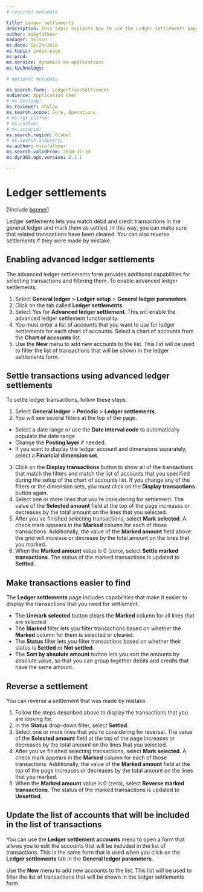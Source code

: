 ```yaml
---
# required metadata

title: Ledger settlements
description: This topic explains how to use the Ledger settlements page to settle ledger transactions and reverse settlements.
author: mikefalkner
manager: aolson
ms.date: 08/24/2018
ms.topic: index-page
ms.prod: 
ms.service: dynamics-ax-applications
ms.technology: 

# optional metadata

ms.search.form:  LedgerTransSettlement
audience: Application User
# ms.devlang: 
ms.reviewer: shylaw
ms.search.scope: Core, Operations
# ms.tgt_pltfrm: 
# ms.custom:
# ms.assetid:
ms.search.region: Global
# ms.search.industry: 
ms.author: mikefalkner
ms.search.validFrom: 2018-11-30
ms.dyn365.ops.version: 8.1.1

---
```


# Ledger settlements

[!include [banner](../includes/banner.md)]

Ledger settlements lets you match debit and credit transactions in the general ledger and mark them as settled. In this way, you can make sure that related transactions have been cleared. You can also reverse settlements if they were made by mistake.

## Enabling advanced ledger settlements

The advanced ledger settlements form provides additional capabilities for selecting transactions and filtering them. To enable advanced ledger settlements:

1. Select **General ledger** \> **Ledger setup** \> **General ledger parameters**. 
2. Click on the tab called **Ledger settlements**. 
3. Select Yes for **Advanced ledger settlement**. This will enable the advanced ledger settlement functionality.
4. You must enter a list of accounts that you want to use for ledger settlements for each chart of accounts. Select a chart of accounts from the **Chart of accounts** list. 
5. Use the **New** menu to add new accounts to the list. This list will be used to filter the list of transactions that will be shown in the ledger settlements form.

## Settle transactions using advanced ledger settlements

To settle ledger transactions, follow these steps.

1. Select **General ledger** \> **Periodic** \> **Ledger settlements**. 
2. You will see several filters at the top of the page. 
- Select a date range or use the **Date interval code** to automatically populate the date range
- Change the **Posting layer** if needed.
- If you want to display the ledger account and dimensions separately, select a **Financial dimension set**.
3. Click on the **Display transactions** button to show all of the transactions that match the filters and match the list of accounts that you specified during the setup of the chart of accounts list. If you change any of the filters or the dimension sets, you must click on the **Display transactions** button again. 
4. Select one or more lines that you're considering for settlement. The value of the **Selected amount** field at the top of the page increases or decreases by the total amount on the lines that you selected.
5. After you've finished selecting transactions, select **Mark selected**. A check mark appears in the **Marked** column for each of those transactions. Additionally, the value of the **Marked amount** field above the grid will increase or decrease by the total amount on the lines that you marked.
6. When the **Marked amount** value is 0 (zero), select **Settle marked transactions**. The status of the marked transactions is updated to **Settled**.

## Make transactions easier to find

The **Ledger settlements** page includes capabilities that make it easier to display the transactions that you need for settlement.

- The **Unmark selected** button clears the **Marked** column for all lines that are selected.
- The **Marked** filter lets you filter transactions based on whether the **Marked** column for them is selected or cleared.
- The **Status** filter lets you filter transactions based on whether their status is **Settled** or **Not settled**.
- The **Sort by absolute amount** button lets you sort the amounts by absolute value, so that you can group together debits and credits that have the same amount.

## Reverse a settlement

You can reverse a settlement that was made by mistake.

1. Follow the steps described above to display the transactions that you are looking for.
2. In the **Status** drop-down filter, select **Settled**.
3. Select one or more lines that you're considering for reversal. The value of the **Selected amount** field at the top of the page increases or decreases by the total amount on the lines that you selected.
4. After you've finished selecting transactions, select **Mark selected**. A check mark appears in the **Marked** column for each of those transactions. Additionally, the value of the **Marked amount** field at the top of the page increases or decreases by the total amount on the lines that you marked.
5. When the **Marked amount** value is 0 (zero), select **Reverse marked transactions**. The status of the marked transactions is updated to **Unsettled**.

## Update the list of accounts that will be included in the list of transactions

You can use the **Ledger settlement accounts** menu to open a form that allows you to edit the accounts that will be included in the list of transactions. This is the same form that is used when you click on the **Ledger settlements** tab in the **General ledger parameters**. 

Use the **New** menu to add new accounts to the list. This list will be used to filter the list of transactions that will be shown in the ledger settlements form.
